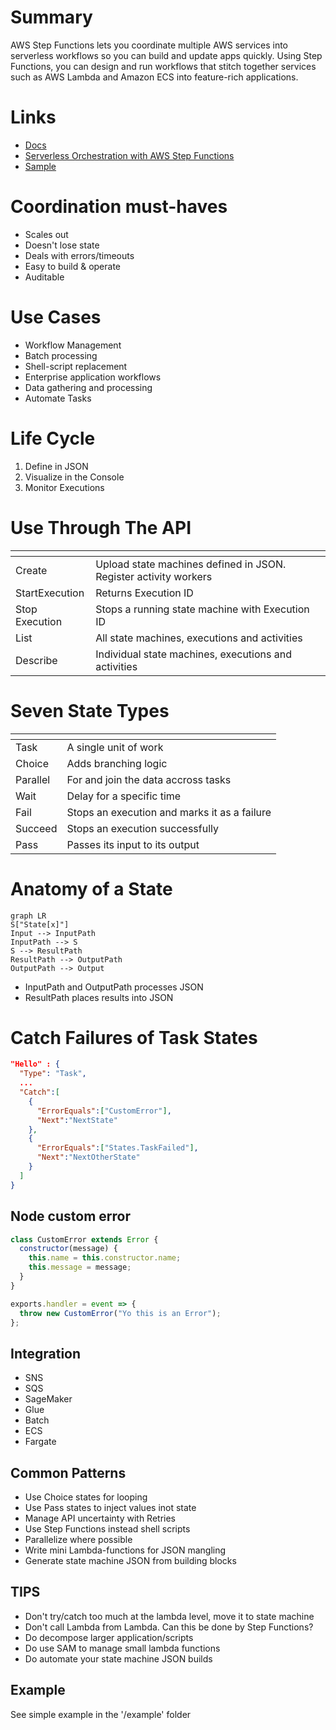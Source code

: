 # Summary

AWS Step Functions lets you coordinate multiple AWS services into serverless workflows so you can build and update apps quickly. Using Step Functions, you can design and run workflows that stitch together services such as AWS Lambda and Amazon ECS into feature-rich applications.

# Links

- [Docs](https://docs.aws.amazon.com/step-functions/latest/dg/welcome.html)
- [Serverless Orchestration with AWS Step Functions](https://www.youtube.com/watch?v=8rmgF-SbcIk)
- [Sample](https://github.com/aws-samples/aws-step-functions-ebs-snapshot-mgmt)

# Coordination must-haves

- Scales out
- Doesn't lose state
- Deals with errors/timeouts
- Easy to build & operate
- Auditable

# Use Cases

- Workflow Management
- Batch processing
- Shell-script replacement
- Enterprise application workflows
- Data gathering and processing
- Automate Tasks

# Life Cycle

1. Define in JSON
1. Visualize in the Console
1. Monitor Executions

# Use Through The API

| []()           |                                                                  |
| -------------- | ---------------------------------------------------------------- |
| Create         | Upload state machines defined in JSON. Register activity workers |
| StartExecution | Returns Execution ID                                             |
| Stop Execution | Stops a running state machine with Execution ID                  |
| List           | All state machines, executions and activities                    |
| Describe       | Individual state machines, executions and activities             |

# Seven State Types

| []()     |                                              |
| -------- | -------------------------------------------- |
| Task     | A single unit of work                        |
| Choice   | Adds branching logic                         |
| Parallel | For and join the data accross tasks          |
| Wait     | Delay for a specific time                    |
| Fail     | Stops an execution and marks it as a failure |
| Succeed  | Stops an execution successfully              |
| Pass     | Passes its input to its output               |

# Anatomy of a State

```mermaid
graph LR
S["State[x]"]
Input --> InputPath
InputPath --> S
S --> ResultPath
ResultPath --> OutputPath
OutputPath --> Output
```

- InputPath and OutputPath processes JSON
- ResultPath places results into JSON

# Catch Failures of Task States

```json
"Hello" : {
  "Type": "Task",
  ...
  "Catch":[
    {
      "ErrorEquals":["CustomError"],
      "Next":"NextState"
    },
    {
      "ErrorEquals":["States.TaskFailed"],
      "Next":"NextOtherState"
    }
  ]
}
```

## Node custom error

```javascript
class CustomError extends Error {
  constructor(message) {
    this.name = this.constructor.name;
    this.message = message;
  }
}

exports.handler = event => {
  throw new CustomError("Yo this is an Error");
};
```

## Integration

- SNS
- SQS
- SageMaker
- Glue
- Batch
- ECS
- Fargate

## Common Patterns

- Use Choice states for looping
- Use Pass states to inject values inot state
- Manage API uncertainty with Retries
- Use Step Functions instead shell scripts
- Parallelize where possible
- Write mini Lambda-functions for JSON mangling
- Generate state machine JSON from building blocks

## TIPS

- Don't try/catch too much at the lambda level, move it to state machine
- Don't call Lambda from Lambda. Can this be done by Step Functions?
- Do decompose larger application/scripts
- Do use SAM to manage small lambda functions
- Do automate your state machine JSON builds

## Example

See simple example in the '/example' folder
 
